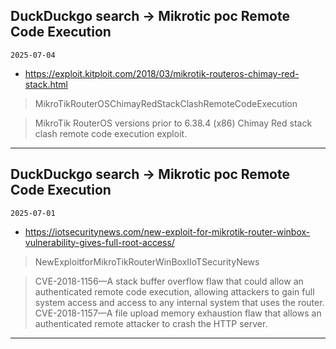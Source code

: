 ## DuckDuckgo search -> Mikrotic poc Remote Code Execution
`2025-07-04`

* https://exploit.kitploit.com/2018/03/mikrotik-routeros-chimay-red-stack.html

<blockquote>
 MikroTikRouterOSChimayRedStackClashRemoteCodeExecution
</blockquote>
<blockquote>
MikroTik RouterOS versions prior to 6.38.4 (x86) Chimay Red stack clash remote code execution exploit.
</blockquote>

---

## DuckDuckgo search -> Mikrotic poc Remote Code Execution
`2025-07-01`

* https://iotsecuritynews.com/new-exploit-for-mikrotik-router-winbox-vulnerability-gives-full-root-access/

<blockquote>
 NewExploitforMikroTikRouterWinBoxIIoTSecurityNews
</blockquote>
<blockquote>
CVE-2018-1156—A stack buffer overflow flaw that could allow an authenticated remote code execution, allowing attackers to gain full system access and access to any internal system that uses the router. CVE-2018-1157—A file upload memory exhaustion flaw that allows an authenticated remote attacker to crash the HTTP server.
</blockquote>

---

